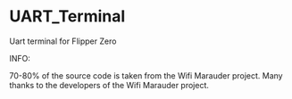 # UART_Terminal
Uart terminal for Flipper Zero

INFO:

70-80% of the source code is taken from the Wifi Marauder project. Many thanks to the developers of the Wifi Marauder project.
